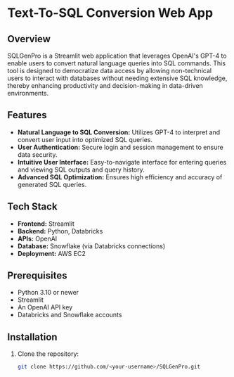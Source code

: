 # Text-To-SQL Conversion Web App

## Overview
SQLGenPro is a Streamlit web application that leverages OpenAI's GPT-4 to enable users to convert natural language queries into SQL commands. This tool is designed to democratize data access by allowing non-technical users to interact with databases without needing extensive SQL knowledge, thereby enhancing productivity and decision-making in data-driven environments.

## Features
- **Natural Language to SQL Conversion:** Utilizes GPT-4 to interpret and convert user input into optimized SQL queries.
- **User Authentication:** Secure login and session management to ensure data security.
- **Intuitive User Interface:** Easy-to-navigate interface for entering queries and viewing SQL outputs and query history.
- **Advanced SQL Optimization:** Ensures high efficiency and accuracy of generated SQL queries.

## Tech Stack
- **Frontend:** Streamlit
- **Backend:** Python, Databricks
- **APIs:** OpenAI
- **Database:** Snowflake (via Databricks connections)
- **Deployment:** AWS EC2

## Prerequisites
- Python 3.10 or newer
- Streamlit
- An OpenAI API key
- Databricks and Snowflake accounts

## Installation
1. Clone the repository:
   ```bash
   git clone https://github.com/<your-username>/SQLGenPro.git
